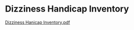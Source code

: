 # Dizziness Handicap Inventory

[Dizziness Hanicap Inventory.pdf](Dizziness%20Handicap%20Inventory%201810ca6fe68b4eeb9f757677d042dc2b/Dizziness_Hanicap_Inventory.pdf)